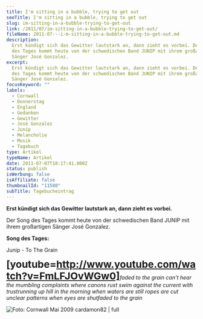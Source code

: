 ```yaml
---
title: I'm sitting in a bubble, trying to get out
seoTitle: I'm sitting in a bubble, trying to get out
slug: im-sitting-in-a-bubble-trying-to-get-out
link: /2011/07/im-sitting-in-a-bubble-trying-to-get-out/
fileName: 2011-07---i-m-sitting-in-a-bubble-trying-to-get-out.md
description:
  Erst kündigt sich das Gewitter lautstark an, dann zieht es vorbei. Der Song
  des Tages kommt heute von der schwedischen Band JUNIP mit ihrem großartigen
  Sänger José Gonzalez.
excerpt:
  Erst kündigt sich das Gewitter lautstark an, dann zieht es vorbei. Der Song
  des Tages kommt heute von der schwedischen Band JUNIP mit ihrem großartigen
  Sänger José Gonzalez.
focusKeyword: ""
labels:
  - Cornwall
  - Donnerstag
  - England
  - Gedanken
  - Gewitter
  - José Gonzalez
  - Junip
  - Melancholie
  - Musik
  - Tagebuch
type: Artikel
typeName: Artikel
date: 2011-07-07T18:17:41.000Z
status: publish
isWerbung: false
isAffiliate: false
thumbnailId: "11580"
subTitle: Tagebucheintrag
---
```


<strong>Erst kündigt sich das Gewitter lautstark an, dann zieht es
vorbei.</strong>

Der Song des Tages kommt heute von der schwedischen Band JUNIP mit ihrem
großartigen Sänger José Gonzalez.

<strong>Song des Tages:</strong>

Junip - To The Grain

<span class="Apple-style-span" style="font-size: 26px; font-weight: bold;">[youtube=http://www.youtube.com/watch?v=FmLFJOvWGw0]</span><em>faded
to the grain</em><em> can't hear the mumbling complaints</em><em> where canons
rust</em><em> swim against the current with trust</em><em>running up
hill</em><em> in the morning when waters are still</em><em> ropes are
cut</em><em> unclear patterns when eyes are shut</em><em>faded to the grain</em>

![Foto: Cornwall Mai 2009 cardamon82 | full](http://cardamonchai.files.wordpress.com/2011/07/p5130035.jpg "Foto: Cornwall Mai 2009 cardamon82")

<span class="Apple-style-span" style="font-size: 26px; font-weight: bold;"></span><span class="Apple-style-span" style="font-size: 26px; font-weight: bold;"></span>

